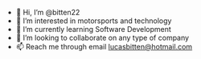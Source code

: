 - 👋 Hi, I’m @bitten22
- 👀 I’m interested in motorsports and technology
- 🌱 I’m currently learning Software Development
- 💞️ I’m looking to collaborate on any type of company 
- 📫 Reach me through email lucasbitten@hotmail.com

<!---
bitten22/bitten22 is a ✨ special ✨ repository because its `README.md` (this file) appears on your GitHub profile.
You can click the Preview link to take a look at your changes.
--->
